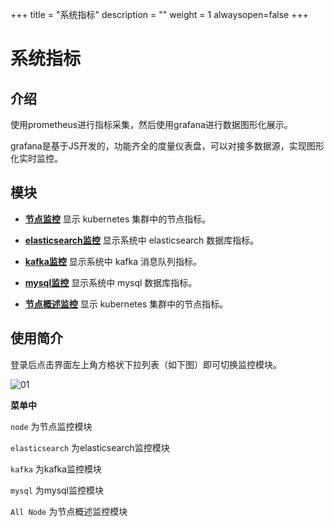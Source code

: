 +++
title = "系统指标"
description = ""
weight = 1
alwaysopen=false
+++
# 系统指标

<h2 id="1">介绍</h2>

使用prometheus进行指标采集，然后使用grafana进行数据图形化展示。

grafana是基于JS开发的，功能齐全的度量仪表盘，可以对接多数据源，实现图形化实时监控。

<h2 id="2">模块</h2>

 - [**节点监控**](../grafana/node) 显示 kubernetes 集群中的节点指标。

 - [**elasticsearch监控**](../grafana/elasticsearch) 显示系统中 elasticsearch 数据库指标。

 - [**kafka监控**](../grafana/kafka) 显示系统中 kafka 消息队列指标。

 - [**mysql监控**](../grafana/mysql) 显示系统中 mysql 数据库指标。

 - [**节点概述监控**](../grafana/allnode) 显示 kubernetes 集群中的节点指标。

<h2 id="2">使用简介</h2>
登录后点击界面左上角方格状下拉列表（如下图）即可切换监控模块。

![01](/docs/user-guide/system-monitoring/grafana/image/01.png)

**菜单中**

`node` 为节点监控模块

`elasticsearch` 为elasticsearch监控模块

`kafka` 为kafka监控模块

`mysql` 为mysql监控模块

`All Node` 为节点概述监控模块